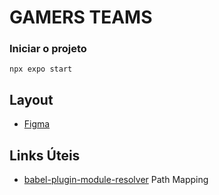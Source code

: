 # GAMERS TEAMS

### Iniciar o projeto

```shell
npx expo start
```

## Layout

- [Figma](<https://www.figma.com/design/6ThwWfXIiXEERQif56WtU0/Ignite-Teams-(Community)>)

## Links Úteis

- [babel-plugin-module-resolver](https://github.com/tleunen/babel-plugin-module-resolver) Path Mapping
